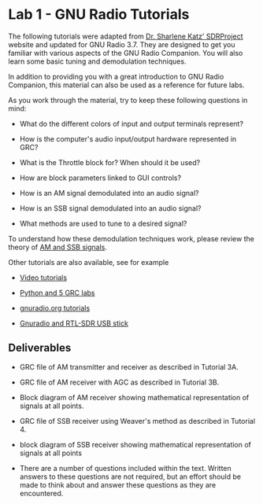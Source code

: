 # Lab 1 - GNU Radio Tutorials

The following tutorials were adapted from [Dr. Sharlene Katz\' SDRProject](http://www.csun.edu/~skatz/katzpage/sdr_project/sdrproject.html) website and updated for GNU Radio 3.7. They are designed to get you familiar with various aspects of the GNU Radio Companion. You will also learn some basic tuning and demodulation techniques.

In addition to providing you with a great introduction to GNU Radio Companion, this material can also be used as a reference for future labs.

As you work through the material, try to keep these following questions in mind:

- What do the different colors of input and output terminals represent?

- How is the computer's audio input/output hardware represented in GRC?
  
- What is the Throttle block for? When should it be used?
  
- How are block parameters linked to GUI controls?
  
- How is an AM signal demodulated into an audio signal?
  
- How is an SSB signal demodulated into an audio signal?
  
- What methods are used to tune to a desired signal?

To understand how these demodulation techniques work, please review the theory of [AM and SSB signals](./data/Theory_AM_SSB.pdf).

Other tutorials are also available, see for example

- [Video tutorials](http://www.ettus.com/kb/detail/software-defined-radio-usrp-and-gnu-radio-tutorial-set)

- [Python and 5 GRC labs](http://files.ettus.com/tutorials/)

- [gnuradio.org tutorials](http://gnuradio.org/redmine/projects/gnuradio/wiki/Tutorials)

- [Gnuradio and RTL-SDR USB stick](http://www.rtl-sdr.com/tutorial-creating-fm-receiver-gnuradio-rtl-sdr/?PageSpeed=noscript)

## Deliverables

- GRC file of AM transmitter and receiver as described in Tutorial 3A.
  
- GRC file of AM receiver with AGC as described in Tutorial 3B.
  
- Block diagram of AM receiver showing mathematical representation of signals at all points.
  
- GRC file of SSB receiver using Weaver\'s method as described in Tutorial 4.
  
- block diagram of SSB receiver showing mathematical representation of signals at all points
  
- There are a number of questions included within the text. Written answers to these questions are not required, but an effort should be made to think about and answer these questions as they are encountered.

